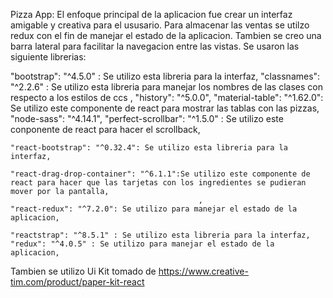Pizza App:
El enfoque principal de la aplicacion fue crear un interfaz amigable y creativa para el ususario. Para almacenar las ventas se utilzo redux con el fin de manejar el estado de la aplicacion.
Tambien se creo una barra lateral para facilitar la navegacion entre las vistas. 
Se usaron las siguiente librerias:

"bootstrap": "^4.5.0" : Se utilizo esta libreria para la interfaz,
    "classnames": "^2.2.6" : Se utilizo esta libreria para manejar los nombres de las clases con respecto a los estilos de ccs ,
    "history": "^5.0.0",
    "material-table": "^1.62.0": Se utilizo este componente de react para mostrar las tablas con las pizzas,
    "node-sass": "^4.14.1",
    "perfect-scrollbar": "^1.5.0" : Se utilizo este conponente de react para hacer el scrollback,
   
    "react-bootstrap": "^0.32.4": Se utilizo esta libreria para la interfaz,
   
    "react-drag-drop-container": "^6.1.1":Se utilizo este componente de react para hacer que las tarjetas con los ingredientes se pudieran mover por la pantalla,
                                              ,
    "react-redux": "^7.2.0": Se utilizo para manejar el estado de la aplicacion,
   
    "reactstrap": "^8.5.1" : Se utilizo esta libreria para la interfaz,
    "redux": "^4.0.5" : Se utilizo para manejar el estado de la aplicacion,
   
Tambien se utilizo Ui Kit tomado de https://www.creative-tim.com/product/paper-kit-react
